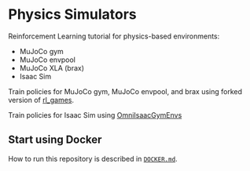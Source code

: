 # Physics Simulators

Reinforcement Learning tutorial for physics-based environments:
- MuJoCo gym
- MuJoCo envpool
- MuJoCo XLA (brax)
- Isaac Sim

Train policies for MuJoCo gym, MuJoCo envpool, and brax using forked version of [rl_games](https://github.com/yurangja99/rl_games.git). 

Train policies for Isaac Sim using [OmniIsaacGymEnvs](https://github.com/NVIDIA-Omniverse/OmniIsaacGymEnvs.git)

## Start using Docker
How to run this repository is described in [`DOCKER.md`](./DOCKER.md). 
